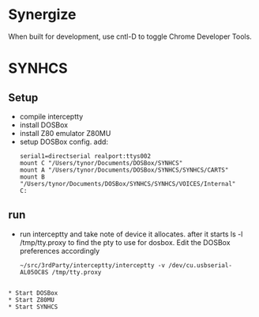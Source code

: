 # Synergize

When built for development, use cntl-D to toggle Chrome Developer Tools.

# SYNHCS

## Setup

* compile interceptty 
* install DOSBox
* install Z80 emulator Z80MU
* setup DOSBox config. add: 
   ```
   serial1=directserial realport:ttys002
   mount C "/Users/tynor/Documents/DOSBox/SYNHCS"
   mount A "/Users/tynor/Documents/DOSBox/SYNHCS/SYNHCS/CARTS"
   mount B "/Users/tynor/Documents/DOSBox/SYNHCS/SYNHCS/VOICES/Internal"
   C:
   ```

## run

* run interceptty and take note of device it allocates.  after it starts ls -l /tmp/tty.proxy to find the pty to use for dosbox.  Edit the DOSBox preferences accordingly
   
   ```
   ~/src/3rdParty/interceptty/interceptty -v /dev/cu.usbserial-AL05OC8S /tmp/tty.proxy
```

* Start DOSBox
* Start Z80MU
* Start SYNHCS
   
   
